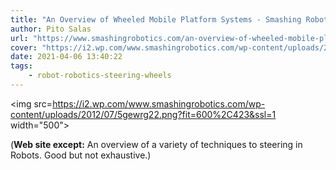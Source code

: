 ```yaml
---
title: "An Overview of Wheeled Mobile Platform Systems - Smashing Robotics"
author: Pito Salas
url: "https://www.smashingrobotics.com/an-overview-of-wheeled-mobile-platform-systems" 
cover: "https://i2.wp.com/www.smashingrobotics.com/wp-content/uploads/2012/07/5gewrg22.png?fit=600%2C423&ssl=1" 
date: 2021-04-06 13:40:22
tags:
    - robot-robotics-steering-wheels
---
```

<img src=https://i2.wp.com/www.smashingrobotics.com/wp-content/uploads/2012/07/5gewrg22.png?fit=600%2C423&ssl=1 width="500">



(**Web site except:** An overview of a variety of techniques to steering in Robots. Good but not exhaustive.) 
